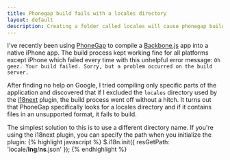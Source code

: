 ```yaml
---
title: Phonegap build fails with a locales directory
layout: default
description: Creating a folder called locales will cause phonegap builds to fail for iOS.
---
```


I've recently been using [PhoneGap](http://phonegap.com/) to compile a
[Backbone.js](http://backbonejs.org/) app into a native iPhone app. The build
process kept working fine for all platforms except iPhone which failed every
time with this unhelpful error message: `Oh geez. Your build failed. Sorry,
but a problem occurred on the build server.`

After finding no help on Google, I tried compiling only specific parts of the
application and discovered that if I excluded the `locales` directory used by
the [i18next](http://i18next.com/) plugin, the build process went off without
a hitch. It turns out that PhoneGap specifically looks for a locales directory
and if it contains files in an unsupported format, it fails to build.

The simplest solution to this is to use a different directory name. If you're
using the i18next plugin, you can specify the path when you initialize the
plugin:
{% highlight javascript %}
$.i18n.init({
    resGetPath: 'locale/__lng__/__ns__.json'
});
{% endhighlight %}
